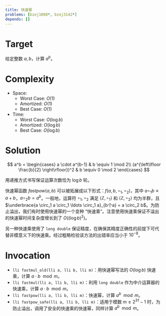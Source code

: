 ```yaml
---
title: 快速幂
problems: [bzoj1008*, bzoj3142*]
depends: []
---
```


# Target

给定整数 $a, b$，计算 $a^b$。

# Complexity

* Space:
  * Worst Case: $O(1)$
  * Amortized: $O(1)$
  * Best Case: $O(1)$
* Time:
  * Worst Case: $O(\log b)$
  * Amortized: $O(\log b)$
  * Best Case: $O(\log b)$

# Solution

$$
a^b = \begin{cases}
a \cdot a^{b-1} & b \equiv 1 \mod 2\\
(a^{\left\lfloor \frac{b}{2} \right\rfloor})^2 & b \equiv 0 \mod 2
\end{cases}
$$

用递推方式书写保证运算次数恰为 $\log b$ 轮。

快速幂函数 $fastpow(a, b)$ 可以被拓展成以下形式：$f(a, b, \circ_1, \circ_2)$，其中 $a \circ_1 b \equiv a + b$，$a \circ_2 b = a^b$。一般地，运算符 $\circ_1, \circ_2$ 满足 $\langle \mathbb{Z}, \circ_1\rangle$ 和 $\langle \mathbb{Z}, \circ_2\rangle$ 均为半群，且 $\underbrace{a \circ_1 a \circ_1 \ldots \circ_1 a}_{b个a} = a \circ_2 b$。为防止溢出，我们有时使用快速幂的一个变种 “快速乘”。注意使用快速乘保证不溢出的快速幂时间复杂度增长到了 $O((\log b)^2)$。

另一种快速乘使用了 `long double` 保证精度，在确保其精度正确性的前提下可代替非模意义下的快速乘。经过粗略检验该方法的出错率应当小于 $10^{-8}$。

# Invocation

* `lli fastmul_old(lli a, lli b, lli m)`：用快速幂写法的 $O(\log b)$ 快速乘，计算 $a \cdot b \mod m$。
* `lli fastmul(lli a, lli b, lli m)`：利用 `long double` 作为中介运算器的快速乘，计算 $a \cdot b \mod m$。
* `lli fastpow(lli a, lli b, lli m)`：快速幂，计算 $a^b \mod m$。
* `lli fastpow_safe(lli a, lli b, lli m)`：适用于模数 $m \geq 2^{31}-1$ 时，为防止溢出，调用了安全的快速乘的快速幂，同样计算 $a^b \mod m$。

